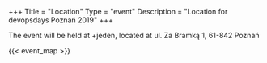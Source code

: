 +++
Title = "Location"
Type = "event"
Description = "Location for devopsdays Poznań 2019"
+++

The event will be held at +jeden, located at ul. Za Bramką 1, 61-842 Poznań

{{< event_map >}}
